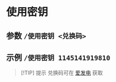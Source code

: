 # 使用密钥

## 参数 `/使用密钥 <兑换码>`
## 示例 `/使用密钥 1145141919810`

> [!TIP] 提示
> 兑换码可在 [爱发电](https://afdian.com/a/hongsz) 获取